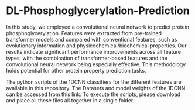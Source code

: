 # DL-Phosphoglycerylation-Prediction
In this study, we employed a convolutional neural network to predict protein phosphoglycerylation. Features were extracted from pre-trained transformer models and compared with conventional features, such as evolutionary information and physicochemical/biochemical properties. Our results indicate significant performance improvements across all feature types, with the combination of transformer-based features and the convolutional neural network being especially effective. This methodology holds potential for other protein property prediction tasks.

The python scripts of the 1DCNN classifiers for the different features are available in this repository. The Datasets and model weights of the 1DCNN can be accessed from this link. To execute the scripts, please download and place all these files all together in a single folder.  
